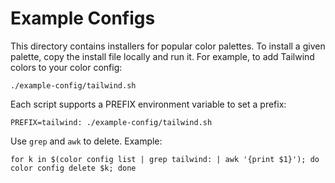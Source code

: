 # Example Configs

This directory contains installers for popular color palettes.
To install a given palette, copy the install file locally and run it.
For example, to add Tailwind colors to your color config:

    ./example-config/tailwind.sh

Each script supports a PREFIX environment variable to set a prefix:

    PREFIX=tailwind: ./example-config/tailwind.sh

Use `grep` and `awk` to delete. Example:

    for k in $(color config list | grep tailwind: | awk '{print $1}'); do color config delete $k; done
